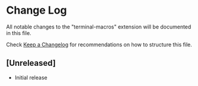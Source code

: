 # Change Log

All notable changes to the "terminal-macros" extension will be documented in this file.

Check [Keep a Changelog](http://keepachangelog.com/) for recommendations on how to structure this file.

## [Unreleased]

- Initial release